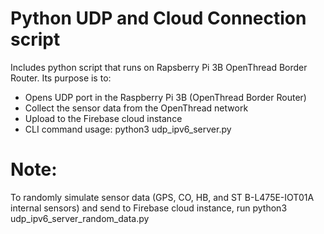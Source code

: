 # Python UDP and Cloud Connection script
Includes python script that runs on Rapsberry Pi 3B OpenThread Border Router. Its purpose is to:
- Opens UDP port in the Raspberry Pi 3B (OpenThread Border Router)
- Collect the sensor data from the OpenThread network
- Upload to the Firebase cloud instance
- CLI command usage: python3 udp_ipv6_server.py

# Note:
To randomly simulate sensor data (GPS, CO, HB, and ST B-L475E-IOT01A internal sensors) and send to Firebase cloud instance, run python3 udp_ipv6_server_random_data.py
